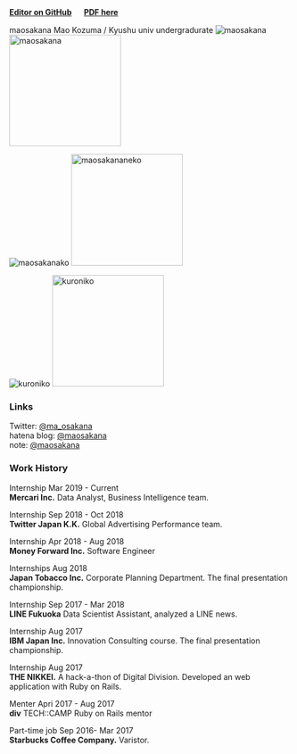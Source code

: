 **[Editor on GitHub](https://github.com/maosakana/maosakana.github.io/edit/master/index.md)**   　
**[PDF here](https://github.com/maosakana/maosakana.github.io/files/2948314/MaoKozumaCV.pdf)**

maosakana
Mao Kozuma / Kyushu univ undergradurate 
![maosakana](https://user-images.githubusercontent.com/25532388/54070891-508f8500-42a9-11e9-8e1c-a20a6c2a272f.jpg)
<img width="200" alt="maosakana" src="https://user-images.githubusercontent.com/25532388/54070891-508f8500-42a9-11e9-8e1c-a20a6c2a272f.jpg">

![maosakanako](https://user-images.githubusercontent.com/25532388/54070893-54230c00-42a9-11e9-81d6-8c183ac9abd7.png)
<img width="200" alt="maosakananeko" src="https://user-images.githubusercontent.com/25532388/54070895-56856600-42a9-11e9-9d4a-ccd2c726579e.png">

![kuroniko](https://user-images.githubusercontent.com/25532388/54070898-5ab18380-42a9-11e9-8592-447785856f21.PNG)
<img width="200" alt="kuroniko" src="https://user-images.githubusercontent.com/25532388/54070898-5ab18380-42a9-11e9-8592-447785856f21.PNG">

### Links

Twitter: [@ma_osakana](http://twitter.com/ma_osakana)   
hatena blog: [@maosakana](http://maosakana.hatenablog.com/)   
note: [@maosakana](https://note.mu/maosakana)   

### Work History

Internship  Mar 2019 - Current  
**Mercari Inc.** Data Analyst, Business Intelligence team.

Internship   Sep 2018 - Oct 2018      
**Twitter Japan K.K.** Global Advertising Performance team.

Internship    Apr 2018 - Aug 2018    
**Money Forward Inc.** Software Engineer

Internships   Aug 2018    
**Japan Tobacco Inc.** Corporate Planning Department. The final presentation championship.

Internship   Sep 2017 - Mar 2018    
**LINE Fukuoka** Data Scientist Assistant, analyzed a LINE news.

Internship   Aug 2017    
**IBM Japan Inc.** Innovation Consulting course. The final presentation championship.

Internship   Aug 2017    
**THE NIKKEI.** A hack-a-thon of Digital Division. Developed an web application with Ruby on Rails.

Menter   Apri 2017 - Aug 2017    
**div** TECH::CAMP Ruby on Rails mentor

Part-time job   Sep 2016- Mar 2017    
**Starbucks Coffee Company.** Varistor.
